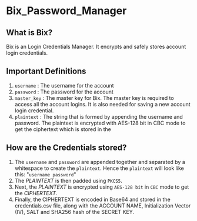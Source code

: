 # Bix_Password_Manager
## What is Bix?
Bix is an Login Credentials Manager.
It encrypts and safely stores account login credentials.

## Important Definitions
1. `username`   : The username for the account
2. `password`   : The password for the account
3. `master_key` : The master key for Bix. The master key is required to access all the account logins. It is also needed for saving a new account login credential.
4. `plaintext`  : The string that is formed by appending the username and password. The plaintext is encrypted with AES-128 bit in CBC mode to get the ciphertext which is stored in the 

## How are the Credentials stored?
1. The `username` and `password` are appended together and separated by a whitespace to create the `plaintext`. 
Hence the `plaintext` will look like this: "`username password`"
2. The *PLAINTEXT* is then padded using `PKCS5`.
3. Next, the *PLAINTEXT* is encrypted using `AES-128 bit` in `CBC` mode to get the *CIPHERTEXT*. 
4. Finally, the CIPHERTEXT is encoded in Base64 and stored in the credentials.csv file, along with the ACCOUNT NAME, Initialization Vector (IV), SALT and SHA256 hash of the SECRET KEY.
